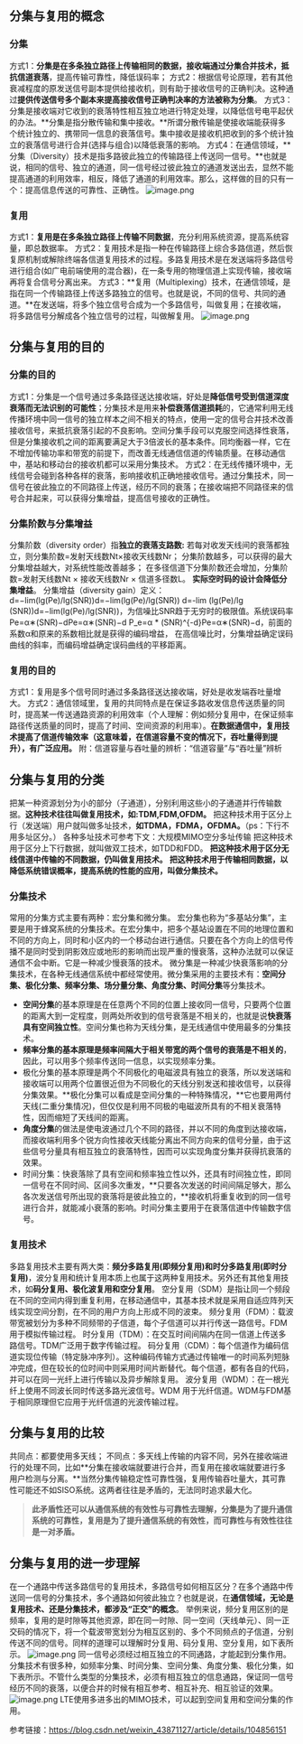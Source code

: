 ## 分集与复用的概念

### 分集
方式1：**分集是在多条独立路径上传输相同的数据，接收端通过分集合并技术，抵抗信道衰落**，提高传输可靠性，降低误码率；
方式2：根据信号论原理，若有其他衰减程度的原发送信号副本提供给接收机，则有助于接收信号的正确判决。这种通过**提供传送信号多个副本来提高接收信号正确判决率的方法被称为分集**。
方式3：分集是接收端对它收到的衰落特性相互独立地进行特定处理，以降低信号电平起伏的办法。**分集是指分散传输和集中接收。**所谓分散传输是使接收端能获得多个统计独立的、携带同一信息的衰落信号。集中接收是接收机把收到的多个统计独立的衰落信号进行合并(选择与组合)以降低衰落的影响。
方式4：在通信领域，**分集（Diversity）技术是指多路彼此独立的传输路径上传送同一信号。**也就是说，相同的信号、独立的通道，同一信号经过彼此独立的通道发送出去，显然不能提高通道的利用效率，相反，降低了通道的利用效率。那么，这样做的目的只有一个：提高信息传送的可靠性、正确性。
![image.png](https://cdn.nlark.com/yuque/0/2023/png/32364451/1687183940104-58a6195c-b108-4a7d-ae78-d6c05b0993ae.png#averageHue=%23f1f1f1&clientId=u6f73de17-ecbd-4&from=paste&height=250&id=ue05b4d53&originHeight=565&originWidth=1446&originalType=url&ratio=1.5&rotation=0&showTitle=false&size=65990&status=done&style=none&taskId=ub360dd12-b43e-422f-af92-74c70702233&title=&width=640)
### 复用
方式1：**复用是在多条独立路径上传输不同数据**，充分利用系统资源，提高系统容量，即总数据率。
方式2：复用技术是指一种在传输路径上综合多路信道，然后恢复原机制或解除终端各信道复用技术的过程。多路复用技术是在发送端将多路信号进行组合(如广电前端使用的混合器)，在一条专用的物理信道上实现传输，接收端再将复合信号分离出来。
方式3：**复用（Multiplexing）技术，在通信领域，是指在同一个传输路径上传送多路独立的信号。也就是说，不同的信号、共同的通道。**在发送端，将多个独立信号合成为一个多路信号，叫做复用；在接收端，将多路信号分解成各个独立信号的过程，叫做解复用。
![image.png](https://cdn.nlark.com/yuque/0/2023/png/32364451/1687183963531-b065dd9d-0c75-44fb-a58c-267da9b7213e.png#averageHue=%23f3f3f3&clientId=u6f73de17-ecbd-4&from=paste&height=284&id=u38be257e&originHeight=619&originWidth=1393&originalType=url&ratio=1.5&rotation=0&showTitle=false&size=61153&status=done&style=none&taskId=u9bddf4d5-a729-4d1b-a521-55c0dc0d3f7&title=&width=640)
## 分集与复用的目的
### 分集的目的
方式1：分集是一个信号通过多条路径送达接收端，好处是**降低信号受到信道深度衰落而无法识别的可能性**；分集技术是用来**补偿衰落信道损耗**的，它通常利用无线传播环境中同一信号的独立样本之间不相关的特点，使用一定的信号合并技术改善接收信号，来抵抗衰落引起的不良影响。空间分集手段可以克服空间选择性衰落，但是分集接收机之间的距离要满足大于3倍波长的基本条件。同均衡器一样，它在不增加传输功率和带宽的前提下，而改善无线通信信道的传输质量。在移动通信中，基站和移动台的接收机都可以采用分集技术。
方式2：在无线传播环境中，无线信号会碰到各种各样的衰落，影响接收机正确地接收信号。通过分集技术，同一信号在彼此独立的不同路径上传送，经历不同的衰落；在接收端把不同路径来的信号合并起来，可以获得分集增益，提高信号接收的正确性。
### 分集阶数与分集增益
分集阶数（diversity order）指**独立的衰落支路数:** 若每对收发天线间的衰落都独立，则分集阶数=发射天线数Nt×接收天线数Nr； 分集阶数越多，可以获得的最大分集增益越大，对系统性能改善越多； 在多径信道下分集阶数还会增加，分集阶数=发射天线数Nt × 接收天线数Nr × 信道多径数L。 **实际空时码的设计会降低分集增益**。
分集增益（diversity gain）定义：d=−lim(lg(Pe)/lg(SNR))d=−lim(lg(Pe)/lg(SNR)) d=-lim (lg(Pe)/lg (SNR))d=−lim(lg(Pe)/lg(SNR))，为信噪比SNR趋于无穷时的极限值。系统误码率Pe=α∗(SNR)−dPe=α∗(SNR)−d P_e=α * (SNR)^{-d}Pe=α∗(SNR)−d，前面的系数α和原来的系数相比就是获得的编码增益， 在高信噪比时，分集增益确定误码曲线的斜率，而编码增益确定误码曲线的平移距离。
### 复用的目的
方式1：复用是多个信号同时通过多条路径送达接收端，好处是收发端吞吐量增大。
方式2：通信领域里，复用的共同特点是在保证多路收发信息传送质量的同时，提高某一传送通路资源的利用效率（个人理解：例如频分复用中，在保证频率路径传送质量的同时，提高了时间、空间资源的利用率）。**在数据通信中，复用技术提高了信道传输效率（这意味着，在信道容量不变的情况下，吞吐量得到提升），有广泛应用。**
附：信道容量与吞吐量的辨析：“信道容量”与“吞吐量”辨析
## 分集与复用的分类
把某一种资源划分为小的部分（子通道），分别利用这些小的子通道并行传输数据。**这种技术往往叫做复用技术，如:TDM,FDM,OFDM。**
把这种技术用于区分上行（发送端）用户就叫做多址技术，**如TDMA，FDMA，OFDMA。**（ps：下行不用多址区分。） 各种多址技术可参考下文：大规模MIMO空分多址传输
把这种技术用于区分上下行数据，就叫做双工技术，如TDD和FDD。
**把这种技术用于区分无线信道中传输的不同数据，仍叫做复用技术。**
**把这种技术用于传输相同数据，以降低系统错误概率，提高系统的性能的应用，叫做分集技术。**
###  分集技术
常用的分集方式主要有两种：宏分集和微分集。
宏分集也称为“多基站分集”，主要是用于蜂窝系统的分集技术。在宏分集中，把多个基站设置在不同的地理位置和不同的方向上，同时和小区内的一个移动台进行通信。只要在各个方向上的信号传播不是同时受到阴影效应或地形的影响而出现严重的慢衰落，这种办法就可以保证通信不会中断。它是一种减少慢衰落的技术。
微分集是一种减少快衰落影响的分集技术，在各种无线通信系统中都经常使用。微分集采用的主要技术有：**空间分集、极化分集、频率分集、场分量分集、角度分集、时间分集**等分集技术。

- **空间分集**的基本原理是在任意两个不同的位置上接收同一信号，只要两个位置的距离大到一定程度，则两处所收到的信号衰落是不相关的，也就是说**快衰落具有空间独立性**。空间分集也称为天线分集，是无线通信中使用最多的分集技术。
- **频率分集的基本原理是频率间隔大于相关带宽的两个信号的衰落是不相关的**，因此，可以用多个频率传送同一信息，以实现频率分集。
- 极化分集的基本原理是两个不同极化的电磁波具有独立的衰落，所以发送端和接收端可以用两个位置很近但为不同极化的天线分别发送和接收信号，以获得分集效果。**极化分集可以看成是空间分集的一种特殊情况，**它也要用两付天线(二重分集情况)，但仅仅是利用不同极的电磁波所具有的不相关衰落特性，因而缩短了天线间的距离。
- **角度分集**的做法是使电波通过几个不同的路径，并以不同的角度到达接收端，而接收端利用多个锐方向性接收天线能分离出不同方向来的信号分量，由于这些信号分量具有相互独立的衰落特性，因而可以实现角度分集并获得抗衰落的效果。
- 时间分集：快衰落除了具有空间和频率独立性以外，还具有时间独立性，即同一信号在不同时间、区间多次重发，**只要各次发送的时间间隔足够大，那么各次发送信号所出现的衰落将是彼此独立的，**接收机将重复收到的同一信号进行合并，就能减小衰落的影响。时间分集主要用于在衰落信道中传输数字信号。
### 复用技术
多路复用技术主要有两大类：**频分多路复用(即频分复用)和时分多路复用(即时分复用)**，波分复用和统计复用本质上也属于这两种复用技术。另外还有其他复用技术，如**码分复用、极化波复用和空分复用**。
空分复用（SDM）是指让同一个频段在不同的空间内得到重复利用，在移动通信中，其基本技术就是采用自适应阵列天线实现空间分割，在不同的用户方向上形成不同的波束。
频分复用（FDM）：载波带宽被划分为多种不同频带的子信道，每个子信道可以并行传送一路信号。FDM用于模拟传输过程。
时分复用（TDM）：在交互时间间隔内在同一信道上传送多路信号。TDM广泛用于数字传输过程。
码分复用（CDM）：每个信道作为编码信道实现位传输（特定脉冲序列）。这种编码传输方式通过传输唯一的时间系列短脉冲完成，但在较长的位时间中则采用时间片断替代。每个信道，都有各自的代码，并可以在同一光纤上进行传输以及异步解除复用。
波分复用（WDM）：在一根光纤上使用不同波长同时传送多路光波信号。WDM 用于光纤信道。WDM与FDM基于相同原理但它应用于光纤信道的光波传输过程。
## 分集与复用的比较
共同点：都要使用多天线；
不同点：多天线上传输的内容不同，另外在接收端进行的处理不同，比如**分集在接收端就要进行合并，而复用在接收端就要进行多用户检测与分离。**当然分集传输稳定性可靠性强，复用传输吞吐量大，其可靠性可能还不如SISO系统。这两者往往是矛盾的，无法同时追求最大化。
> **此矛盾性还可以从通信系统的有效性与可靠性去理解，分集是为了提升通信系统的可靠性，复用是为了提升通信系统的有效性，而可靠性与有效性往往是一对矛盾。**

## 分集与复用的进一步理解
在一个通路中传送多路信号的复用技术，多路信号如何相互区分？在多个通路中传送同一信号的分集技术，多个通路如何彼此独立？也就是说，在**通信领域，无论是复用技术、还是分集技术，都涉及“正交”的概念**。
举例来说，频分复用区别的是频率，复用的是时隙等其他资源，即在同一时隙、同一空间（天线单元）、同一正交码的情况下，将一个载波带宽划分为相互区别的、多个不同频点的子信道，分别传送不同的信号。同样的道理可以理解时分复用、码分复用、空分复用，如下表所示。
![image.png](https://cdn.nlark.com/yuque/0/2023/png/32364451/1687184174795-c2ac56a4-91a8-488a-90d1-17b58c636cdc.png#averageHue=%23faf9f9&clientId=u6f73de17-ecbd-4&from=paste&id=u8e385373&originHeight=294&originWidth=851&originalType=url&ratio=1.5&rotation=0&showTitle=false&size=21915&status=done&style=none&taskId=u79ce4703-e67f-4ef9-87cf-6261f3ae098&title=)
同一信号必须经过相互独立的不同通路，才能起到分集作用。分集技术有很多种，如频率分集、时间分集、空间分集、角度分集、极化分集，如下表所示。不管什么类型的分集技术，必须有相互独立的信息通路，保证同一信号经历不同的衰落，以便合并的时候有相互参考、相互补充、相互验证的效果。
![image.png](https://cdn.nlark.com/yuque/0/2023/png/32364451/1687184209262-450430b1-9cd6-43ad-a449-a9f3c0d0230c.png#averageHue=%23f9f8f7&clientId=u6f73de17-ecbd-4&from=paste&id=u6f33bd8d&originHeight=306&originWidth=851&originalType=url&ratio=1.5&rotation=0&showTitle=false&size=25009&status=done&style=none&taskId=u5d0efb8f-2988-4a6c-bbc2-bf93c30e135&title=)
LTE使用多进多出的MIMO技术，可以起到空间复用和空间分集的作用。



参考链接：https://blog.csdn.net/weixin_43871127/article/details/104856151

